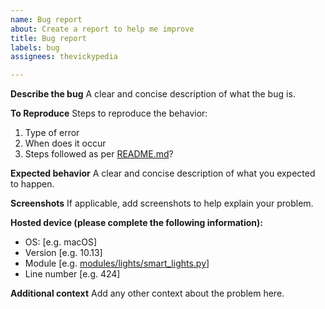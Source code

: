 ```yaml
---
name: Bug report
about: Create a report to help me improve
title: Bug report
labels: bug
assignees: thevickypedia

---
```


**Describe the bug**
A clear and concise description of what the bug is.

**To Reproduce**
Steps to reproduce the behavior:
1. Type of error
2. When does it occur
3. Steps followed as per [README.md][readme]?

**Expected behavior**
A clear and concise description of what you expected to happen.

**Screenshots**
If applicable, add screenshots to help explain your problem.

**Hosted device (please complete the following information):**
 - OS: [e.g. macOS]
 - Version [e.g. 10.13]
 - Module [e.g. [modules/lights/smart_lights.py][eg_lights]]
 - Line number [e.g. 424]

**Additional context**
Add any other context about the problem here.

[readme]: https://github.com/thevickypedia/Jarvis/blob/master/README.md
[eg_lights]: https://github.com/thevickypedia/Jarvis/blob/master/jarvis/modules/lights/smart_lights.py
